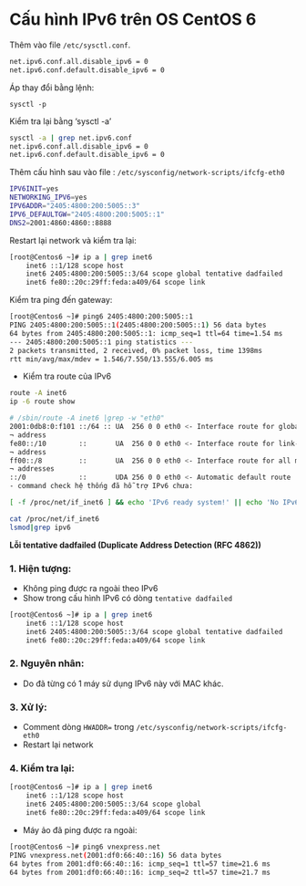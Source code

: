 # Cấu hình IPv6 trên OS CentOS 6

Thêm vào file `/etc/sysctl.conf`.

```sh
net.ipv6.conf.all.disable_ipv6 = 0
net.ipv6.conf.default.disable_ipv6 = 0
```

Áp thay đổi bằng lệnh:

```
sysctl -p
```

Kiểm tra lại bằng ‘sysctl -a’

```sh
sysctl -a | grep net.ipv6.conf
net.ipv6.conf.all.disable_ipv6 = 0
net.ipv6.conf.default.disable_ipv6 = 0
```

Thêm cấu hình sau vào file :
`/etc/sysconfig/network-scripts/ifcfg-eth0`

```sh
IPV6INIT=yes
NETWORKING_IPV6=yes
IPV6ADDR="2405:4800:200:5005::3"
IPV6_DEFAULTGW="2405:4800:200:5005::1"
DNS2=2001:4860:4860::8888
```

Restart lại network và kiểm tra lại:

```sh
[root@Centos6 ~]# ip a | grep inet6
    inet6 ::1/128 scope host 
    inet6 2405:4800:200:5005::3/64 scope global tentative dadfailed 
    inet6 fe80::20c:29ff:feda:a409/64 scope link 
```

Kiểm tra ping đến gateway:

```sh
[root@Centos6 ~]# ping6 2405:4800:200:5005::1
PING 2405:4800:200:5005::1(2405:4800:200:5005::1) 56 data bytes
64 bytes from 2405:4800:200:5005::1: icmp_seq=1 ttl=64 time=1.54 ms
--- 2405:4800:200:5005::1 ping statistics ---
2 packets transmitted, 2 received, 0% packet loss, time 1398ms
rtt min/avg/max/mdev = 1.546/7.550/13.555/6.005 ms
```

- Kiểm tra route của IPv6
```sh
route -A inet6
ip -6 route show
```

```sh
# /sbin/route -A inet6 |grep -w "eth0"
2001:0db8:0:f101 ::/64 :: UA  256 0 0 eth0 <- Interface route for global
¬ address
fe80::/10        ::       UA  256 0 0 eth0 <- Interface route for link-local
¬ address
ff00::/8         ::       UA  256 0 0 eth0 <- Interface route for all multicast
¬ addresses
::/0             ::       UDA 256 0 0 eth0 <- Automatic default route
- command check hệ thống đã hỗ trợ IPv6 chưa:
```

```sh
[ -f /proc/net/if_inet6 ] && echo 'IPv6 ready system!' || echo 'No IPv6 support found! Compile the kernel!!'
```

```sh
cat /proc/net/if_inet6
lsmod|grep ipv6
```

**Lỗi tentative dadfailed (Duplicate Address Detection (RFC 4862))**

### 1. Hiện tượng:
- Không ping được ra ngoài theo IPv6
- Show trong cấu hình IPv6 có dòng `tentative dadfailed`
```sh
[root@Centos6 ~]# ip a | grep inet6
    inet6 ::1/128 scope host 
    inet6 2405:4800:200:5005::3/64 scope global tentative dadfailed 
    inet6 fe80::20c:29ff:feda:a409/64 scope link
```

### 2. Nguyên nhân:
- Do đã từng có 1 máy sử dụng IPv6 này với MAC khác.

### 3. Xử lý:
- Comment dòng `HWADDR=` trong `/etc/sysconfig/network-scripts/ifcfg-eth0`
- Restart lại network

### 4. Kiểm tra lại:
```sh
[root@Centos6 ~]# ip a | grep inet6                            
    inet6 ::1/128 scope host 
    inet6 2405:4800:200:5005::3/64 scope global 
    inet6 fe80::20c:29ff:feda:a409/64 scope link 
```
- Máy ảo đã ping được ra ngoài:
```sh
[root@Centos6 ~]# ping6 vnexpress.net                           
PING vnexpress.net(2001:df0:66:40::16) 56 data bytes
64 bytes from 2001:df0:66:40::16: icmp_seq=1 ttl=57 time=21.6 ms
64 bytes from 2001:df0:66:40::16: icmp_seq=2 ttl=57 time=21.7 ms
```
